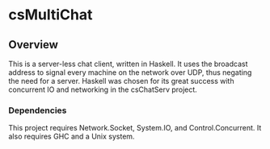 csMultiChat
==========

Overview
--------
This is a server-less chat client, written in Haskell. It uses the broadcast address to signal every machine on the network over UDP, thus negating the need for a server. Haskell was chosen for its great success with concurrent IO and networking in the csChatServ project.

### Dependencies

This project requires Network.Socket, System.IO, and Control.Concurrent. It also requires GHC and a Unix system.
